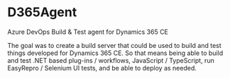 # D365Agent
Azure DevOps Build &amp; Test agent for Dynamics 365 CE

The goal was to create a build server that could be used to build and test things developed for Dynamics 365 CE. So that means being able to build and test .NET based plug-ins / workflows, JavaScript / TypeScript, run EasyRepro / Selenium UI tests, and be able to deploy as needed.
